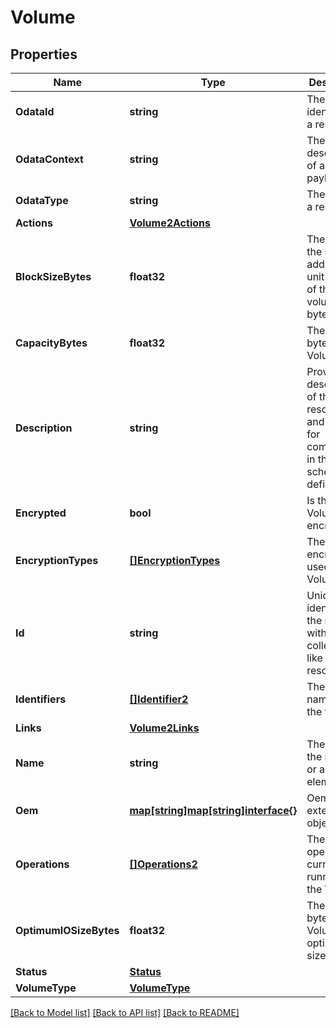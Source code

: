 # Volume

## Properties
Name | Type | Description | Notes
------------ | ------------- | ------------- | -------------
**OdataId** | **string** | The unique identifier for a resource. | [optional] 
**OdataContext** | **string** | The OData description of a payload. | [optional] 
**OdataType** | **string** | The type of a resource. | [optional] 
**Actions** | [**Volume2Actions**](Volume_2_Actions.md) |  | [optional] 
**BlockSizeBytes** | **float32** | The size of the smallest addressible unit (Block) of this volume in bytes. | [optional] 
**CapacityBytes** | **float32** | The size in bytes of this Volume. | [optional] 
**Description** | **string** | Provides a description of this resource and is used for commonality  in the schema definitions. | [optional] 
**Encrypted** | **bool** | Is this Volume encrypted. | [optional] 
**EncryptionTypes** | [**[]EncryptionTypes**](EncryptionTypes.md) | The types of encryption used by this Volume. | [optional] 
**Id** | **string** | Uniquely identifies the resource within the collection of like resources. | 
**Identifiers** | [**[]Identifier2**](Identifier_2.md) | The Durable names for the volume. | [optional] 
**Links** | [**Volume2Links**](Volume_2_Links.md) |  | [optional] 
**Name** | **string** | The name of the resource or array element. | 
**Oem** | [**map[string]map[string]interface{}**](map[string]interface{}.md) | Oem extension object. | [optional] 
**Operations** | [**[]Operations2**](Operations_2.md) | The operations currently running on the Volume. | [optional] 
**OptimumIOSizeBytes** | **float32** | The size in bytes of this Volume&#39;s optimum IO size. | [optional] 
**Status** | [**Status**](Status.md) |  | [optional] 
**VolumeType** | [**VolumeType**](VolumeType.md) |  | [optional] 

[[Back to Model list]](../README.md#documentation-for-models) [[Back to API list]](../README.md#documentation-for-api-endpoints) [[Back to README]](../README.md)


